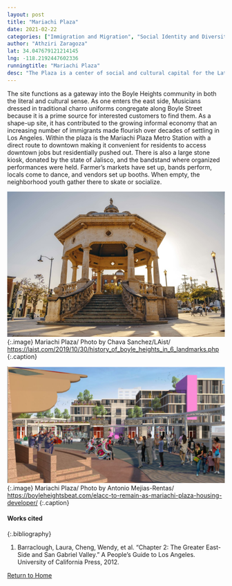 ```yaml
---
layout: post
title: "Mariachi Plaza"
date: 2021-02-22
categories: ["Immigration and Migration", "Social Identity and Diversity", "Urban Planning and Policy"]
author: "Athziri Zaragoza"
lat: 34.047679121214145
lng: -118.2192447602336
runningtitle: "Mariachi Plaza"
desc: "The Plaza is a center of social and cultural capital for the Latinx community that lives there, for the labor supply, and to cultivate cultural wealth."
---
```

The site functions as a gateway into the Boyle Heights community in both the literal and cultural sense. As one enters the east side, Musicians dressed in traditional charro uniforms congregate along Boyle Street because it is a prime source for interested customers to find them. As a shape-up site, it has contributed to the growing informal economy that an increasing number of immigrants made flourish over decades of settling in Los Angeles. Within the plaza is the Mariachi Plaza Metro Station with a direct route to downtown making it convenient for residents to access downtown jobs but residentially pushed out. There is also a large stone kiosk, donated by the state of Jalisco, and the bandstand where organized performances were held. Farmer’s markets have set up, bands perform, locals come to dance, and vendors set up booths. When empty, the neighborhood youth gather there to skate or socialize.

![Mariachi Plaza](images/MariachiPlaza_Pin2_image1.jpg)
   {:.image} 
Mariachi Plaza/ Photo by Chava Sanchez/LAist/ https://laist.com/2019/10/30/history_of_boyle_heights_in_6_landmarks.php
   {:.caption} 

![Mariachi Plaza](images/MariachiPlaza_Pin2_image2.jpg)
   {:.image} 
Mariachi Plaza/ Photo by Antonio Mejias-Rentas/ https://boyleheightsbeat.com/elacc-to-remain-as-mariachi-plaza-housing-developer/
   {:.caption} 

#### Works cited

{:.bibliography}
1. Barraclough, Laura, Cheng, Wendy, et al. “Chapter 2: The Greater East-Side and San Gabriel Valley.” A People’s Guide to Los Angeles.  University of California Press, 2012.

[Return to Home](https://uclachicanxstudies.github.io/BarrioSuburbanisms/)
